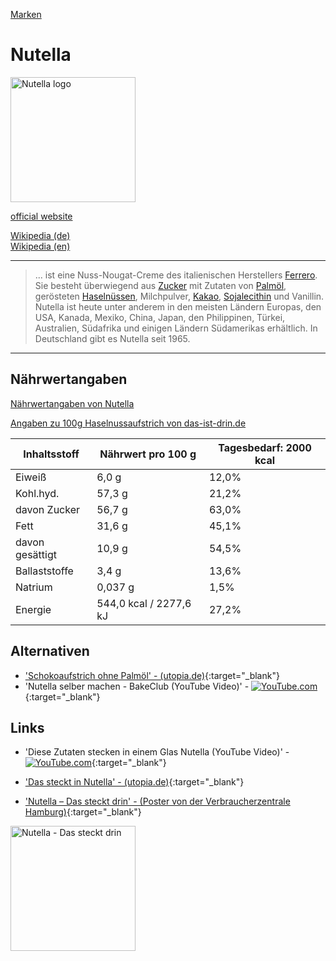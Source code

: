 [Marken](../marken.html)   

# Nutella

<img src="https://upload.wikimedia.org/wikipedia/commons/8/8a/Logo_Nutella.svg" height="200" alt="Nutella logo">

<a target="_blank" href="https://www.nutella.com">official website</a>   

<a target="_blank" href="https://de.wikipedia.org/wiki/Nutella">Wikipedia (de)</a>   
<a target="_blank" href="https://en.wikipedia.org/wiki/Nutella">Wikipedia (en)</a>

---
> ... ist eine Nuss-Nougat-Creme des italienischen Herstellers [Ferrero](../konzerne/ferrero.html). Sie besteht überwiegend aus [Zucker](../nahrung/zucker.html) mit Zutaten von [Palmöl](..//nahrung/palmoel.html), gerösteten [Haselnüssen](../nahrung/haselnuss.html), Milchpulver, [Kakao](../nahrung/kakao.html), [Sojalecithin](../nahrung/sojalecithin.html) und Vanillin. Nutella ist heute unter anderem in den meisten Ländern Europas, den USA, Kanada, Mexiko, China, Japan, den Philippinen, Türkei, Australien, Südafrika und einigen Ländern Südamerikas erhältlich. In Deutschland gibt es Nutella seit 1965.  

---

## Nährwertangaben

<a target="_blank" href="https://www.nutella.com/de/de/naehrwertangaben">Nährwertangaben von Nutella</a>   

<a target="_blank" href="http://das-ist-drin.de/Ferrero-Nutella-880-g--430884/">Angaben zu 100g Haselnussaufstrich von das-ist-drin.de</a>   

Inhaltsstoff | Nährwert pro 100 g | Tagesbedarf: 2000 kcal
---	| --- | ---
Eiweiß | 6,0 g | 12,0%
Kohl.hyd. |57,3 g | 21,2%
davon Zucker | 56,7 g | 63,0%
Fett | 31,6 g | 45,1%
davon gesättigt | 10,9 g | 54,5%
Ballaststoffe | 3,4 g | 13,6%
Natrium | 0,037 g | 1,5%
Energie | 544,0 kcal / 2277,6 kJ | 27,2%

## Alternativen

* ['Schokoaufstrich ohne Palmöl' - (utopia.de)](https://utopia.de/bestenlisten/schokoaufstrich-ohne-palmoel){:target="_blank"}
* 'Nutella selber machen - BakeClub (YouTube Video)' - [![YouTube.com](http://i3.ytimg.com/vi/81Gyy9QdduU/hqdefault.jpg)](https://www.youtube.com/watch?v=81Gyy9QdduU){:target="_blank"}

## Links
* 'Diese Zutaten stecken in einem Glas Nutella (YouTube Video)' - [![YouTube.com](http://i3.ytimg.com/vi/rz5b2yKOaKw/hqdefault.jpg)](https://youtu.be/rz5b2yKOaKw?t=13){:target="_blank"}

* ['Das steckt in Nutella' - (utopia.de)](https://utopia.de/das-steckt-nutella-8680/){:target="_blank"}
* ['Nutella – Das steckt drin' - (Poster von der Verbraucherzentrale Hamburg)](https://shop.vzhh.de/ernaehrung/492012/nutella-das-steckt-drin.aspx){:target="_blank"}
<img src="https://www.vzhh.de/sites/default/files/medien/feeds/bilder/Plakat_Nutella.jpg" height="200" alt="Nutella - Das steckt drin">
